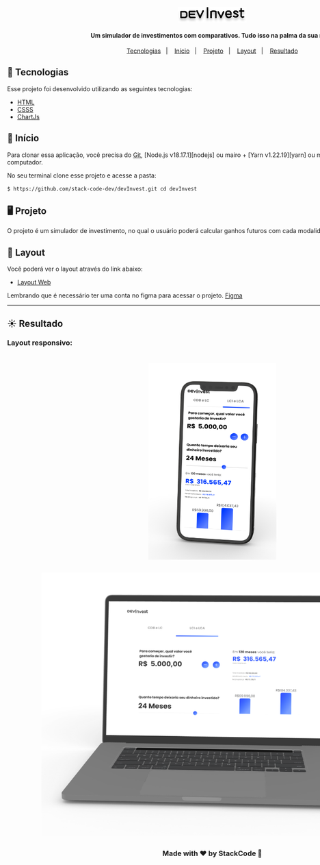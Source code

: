 <div style="width: 100vw">
<p align="center">
  <img alt="My-wallet" src="./assets/devinvest-logo.svg" width="160px">
</p>

<h4 align="center">
  Um simulador de investimentos com comparativos. Tudo isso na palma da sua mão.
</h4>

<p align="center">
  <a href="#test_tube-tecnologias">Tecnologias</a>&nbsp;&nbsp;&nbsp;|&nbsp;&nbsp;&nbsp;
  <a href="#rocket-início">Início</a>&nbsp;&nbsp;&nbsp;|&nbsp;&nbsp;&nbsp;
  <a href="#desktop_computer-projeto">Projeto</a>&nbsp;&nbsp;&nbsp;|&nbsp;&nbsp;&nbsp;
  <a href="#bookmark-layout">Layout</a>&nbsp;&nbsp;&nbsp;|&nbsp;&nbsp;&nbsp;
  <a href="#sunny-resultado">Resultado</a>
</p>

## :test_tube: Tecnologias

Esse projeto foi desenvolvido utilizando as seguintes tecnologias:

- [HTML](https://developer.mozilla.org/pt-BR/docs/Web/HTML)
- [CSSS](https://developer.mozilla.org/pt-BR/docs/Web/CSS)
- [ChartJs](https://www.chartjs.org/)

## :rocket: Início

Para clonar essa aplicação, você precisa do [Git](https://git-scm.com), [Node.js v18.17.1][nodejs] ou mairo + [Yarn v1.22.19][yarn] ou maior instalado no seu computador.

No seu terminal clone esse projeto e acesse a pasta:

```bash
$ https://github.com/stack-code-dev/devInvest.git cd devInvest
```

## :desktop_computer: Projeto

O projeto é um simulador de investimento, no qual o usuário poderá calcular ganhos futuros com cada modalidade de investimento.

## :bookmark: Layout

Você poderá ver o layout através do link abaixo:

- [Layout Web](https://www.figma.com/file/oIQp2vzVSs4dawT9OFMXRc/Projeto-DEV-Inves?mode=dev)

Lembrando que é necessário ter uma conta no figma para acessar o projeto. [Figma](http://figma.com/)

---

## :sunny: Resultado

<h3>Layout responsivo:<h3>

  <div 
    style="
      display: flex;
      flex-direction: column;
      justify-content: center;
      align-items: center;
      width: 100vw;
      "
  >
      <img 
        style="
          margin: 15px;
          width: 300px
          " alt="img1-devinvest"src="./layout/mobile.png" 
      />
      <img 
      style="margin: 15px; width: 800px" alt="img2-devinvest" src="./layout/desktop.png" />
  </div>

<p align="center">Made with ❤ by StackCode 🐺</p>
